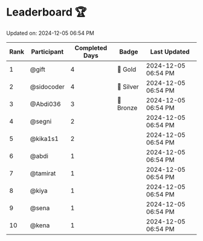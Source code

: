 # Leaderboard 🏆

Updated on: 2024-12-05 06:54 PM

| Rank | Participant       | Completed Days | Badge      | Last Updated         |
|------|-------------------|----------------|------------|----------------------|
| 1    | @gift             | 4              | 🏅 Gold     | 2024-12-05 06:54 PM |
| 2    | @sidocoder        | 4              | 🥈 Silver   | 2024-12-05 06:54 PM |
| 3    | @Abdi036          | 3              | 🥉 Bronze   | 2024-12-05 06:54 PM |
| 4    | @segni            | 2              |            | 2024-12-05 06:54 PM |
| 5    | @kika1s1          | 2              |            | 2024-12-05 06:54 PM |
| 6    | @abdi             | 1              |            | 2024-12-05 06:54 PM |
| 7    | @tamirat          | 1              |            | 2024-12-05 06:54 PM |
| 8    | @kiya             | 1              |            | 2024-12-05 06:54 PM |
| 9    | @sena             | 1              |            | 2024-12-05 06:54 PM |
| 10   | @kena             | 1              |            | 2024-12-05 06:54 PM |
